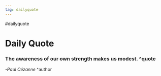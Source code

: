 ```yaml
---
tag: dailyquote
---
```


#dailyquote

# Daily Quote

### The awareness of our own strength makes us modest. ^quote
*-Paul Cézanne* ^author
